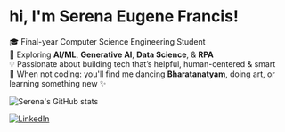 # hi, I'm Serena Eugene Francis!

🎓 Final-year Computer Science Engineering Student  
🤖 Exploring **AI/ML**, **Generative AI**, **Data Science**, & **RPA**  
💡 Passionate about building tech that’s helpful, human-centered & smart  
💃 When not coding: you'll find me dancing **Bharatanatyam**, doing art, or learning something new ✨

<!-- GitHub Stats -->
![Serena's GitHub stats](https://github-readme-stats.vercel.app/api?username=your-username&show_icons=true&theme=rose_pine&hide_title=true)

<!-- LinkedIn Badge -->
[![LinkedIn](https://img.shields.io/badge/-LinkedIn-blue?style=flat-square&logo=Linkedin&logoColor=white&link=https://linkedin.com/in/your-profile)](https://linkedin.com/in/your-profile)
